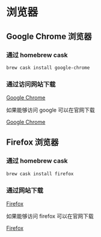 # 浏览器

## Google Chrome 浏览器

### 通过 homebrew cask

```bash
brew cask install google-chrome
```

### 通过访问网站下载

[Google Chrome](https://chrome.en.softonic.com/mac)

如果能够访问 google 可以在官网下载

[Google Chrome](https://www.google.com/chrome/)

## Firefox 浏览器

### 通过 homebrew cask

```bash
brew cask install firefox
```

### 通过网站下载

[Firefox](https://mozilla-firefox.en.softonic.com/mac)

如果能够访问 firefox 可以在官网下载

[Firefox](https://www.firefox.com.cn/)
